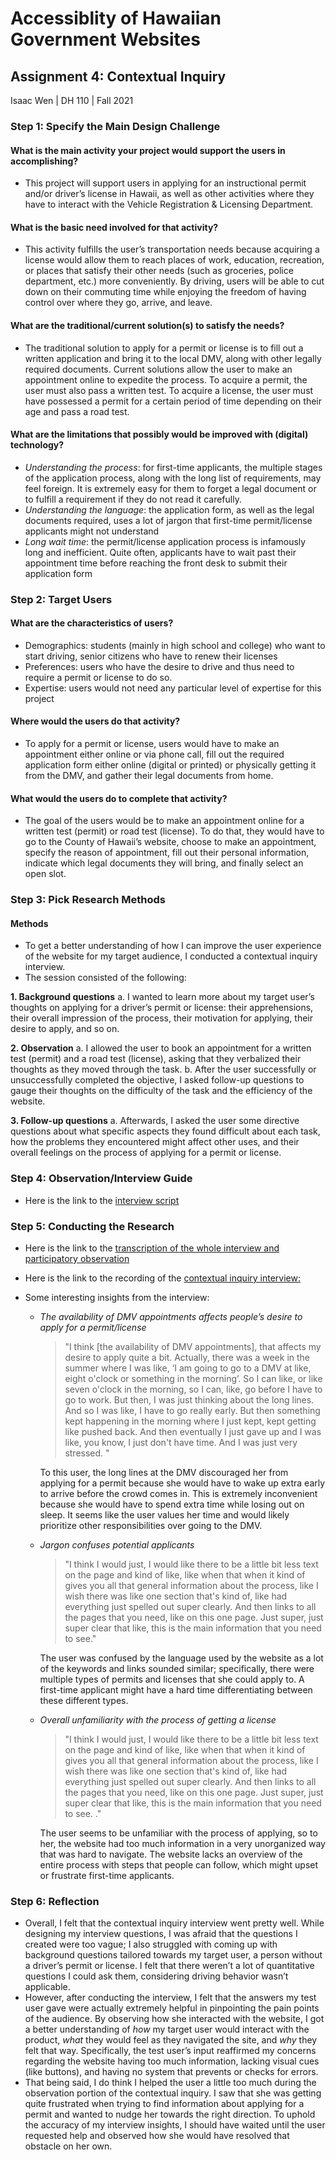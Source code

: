 # Accessiblity of Hawaiian Government Websites

## Assignment 4: Contextual Inquiry
Isaac Wen | DH 110 | Fall 2021




### Step 1: Specify the Main Design Challenge

#### What is the main activity your project would support the users in accomplishing?  
* This project will support users in applying for an instructional permit and/or driver’s license in Hawaii, as well as other activities where they have to interact with the Vehicle Registration & Licensing Department.

#### What is the basic need involved for that activity? 
* This activity fulfills the user’s transportation needs because acquiring a license would allow them to reach places of work, education, recreation, or places that satisfy their other needs (such as groceries, police department, etc.) more conveniently. By driving, users will be able to cut down on their commuting time while enjoying the freedom of having control over where they go, arrive, and leave.

#### What are the traditional/current solution(s) to satisfy the needs?
* The traditional solution to apply for a permit or license is to fill out a written application and bring it to the local DMV, along with other legally required documents. Current solutions allow the user to make an appointment online to expedite the process. To acquire a permit, the user must also pass a written test. To acquire a license, the user must have possessed a permit for a certain period of time depending on their age and pass a road test.


#### What are the limitations that possibly would be improved with (digital) technology?
* *Understanding the process*: for first-time applicants, the multiple stages of the application process, along with the long list of requirements, may feel foreign. It is extremely easy for them to forget a legal document or to fulfill a requirement if they do not read it carefully.
* *Understanding the language*: the application form, as well as the legal documents required, uses a lot of jargon that first-time permit/license applicants might not understand
* *Long wait time*: the permit/license application process is infamously long and inefficient. Quite often, applicants have to wait past their appointment time before reaching the front desk to submit their application form


### Step 2: Target Users

#### What are the characteristics of users?
* Demographics: students (mainly in high school and college) who want to start driving, senior citizens who have to renew their licenses
* Preferences: users who have the desire to drive and thus need to require a permit or license to do so.
* Expertise: users would not need any particular level of expertise for this project

#### Where would the users do that activity?
* To apply for a permit or license, users would have to make an appointment either online or via phone call, fill out the required application form either online (digital or printed) or physically getting it from the DMV, and gather their legal documents from home. 

#### What would the users do to complete that activity?
* The goal of the users would be to make an appointment online for a written test (permit) or road test (license). To do that, they would have to go to the County of Hawaii’s website, choose to make an appointment, specify the reason of appointment, fill out their personal information, indicate which legal documents they will bring, and finally select an open slot. 


### Step 3: Pick Research Methods

#### Methods
* To get a better understanding of how I can improve the user experience of the website for my target audience, I conducted a contextual inquiry interview.
* The session consisted of the following:

 **1.	Background questions**
    a.  I wanted to learn more about my target user’s thoughts on applying for a driver’s permit or license: their apprehensions, their overall impression of the process, their motivation for applying, their desire to apply, and so on.
  
 **2.	Observation**
    a.	I allowed the user to book an appointment for a written test (permit) and a road test (license), asking that they verbalized their thoughts as they moved through the task.
  b.	After the user successfully or unsuccessfully completed the objective, I asked follow-up questions to gauge their thoughts on the difficulty of the task and the efficiency of the website.
  
 **3.	Follow-up questions**
    a.	Afterwards, I asked the user some directive questions about what specific aspects they found difficult about each task, how the problems they encountered might affect other uses, and their overall feelings on the process of applying for a permit or license.



### Step 4: Observation/Interview Guide

* Here is the link to the [interview script](https://docs.google.com/document/d/1q5xQgoCcj9-_8CHr-Bs_nBvVZ9nejpKN9JFdvcb2EOk/edit?usp=sharing)


### Step 5: Conducting the Research

* Here is the link to the [transcription of the whole interview and participatory observation](https://docs.google.com/document/d/1E2CohPc6rUwAMgB54cY0xZ3uaaPV3j8Fy878ju3Bi7w/edit?usp=sharing)
* Here is the link to the recording of the [contextual inquiry interview:](https://drive.google.com/file/d/1utbi2oDatdWyiCnw3sUwT7KS6vRC4YbY/view?usp=sharing)

* Some interesting insights from the interview:
  * *The availability of DMV appointments affects people’s desire to apply for a permit/license*
  
    > "I think [the availability of DMV appointments], that affects my desire to apply quite a bit. Actually, there was a week in the summer where I was like, ‘I am going to go to a DMV at like, eight o'clock or something in the morning’. So I can like, or like seven o'clock in the morning, so I can, like, go before I have to go to work. But then, I was just thinking about the long lines. And so I was like, I have to go really early. But then something kept happening in the morning where I just kept, kept getting like pushed back. And then eventually I just gave up and I was like, you know, I just don't have time. And I was just very stressed. "
    
    To this user, the long lines at the DMV discouraged her from applying for a permit because she would have to wake up extra early to arrive before the crowd comes in. This is extremely inconvenient because she would have to spend extra time while losing out on sleep. It seems like the user values her time and would likely prioritize other responsibilities over going to the DMV.

  * *Jargon confuses potential applicants*
  
    > "I think I would just, I would like there to be a little bit less text on the page and kind of like, like when that when it kind of gives you all that general information about the process, like I wish there was like one section that's kind of, like had everything just spelled out super clearly. And then links to all the pages that you need, like on this one page. Just super, just super clear that like, this is the main information that you need to see."
    
    The user was confused by the language used by the website as a lot of the keywords and links sounded similar; specifically, there were multiple types of permits and licenses that she could apply to. A first-time applicant might have a hard time differentiating between these different types.
   
  * *Overall unfamiliarity with the process of getting a license*
  
    > "I think I would just, I would like there to be a little bit less text on the page and kind of like, like when that when it kind of gives you all that general information about the process, like I wish there was like one section that's kind of, like had everything just spelled out super clearly. And then links to all the pages that you need, like on this one page. Just super, just super clear that like, this is the main information that you need to see. ."
    
    The user seems to be unfamiliar with the process of applying, so to her, the website had too much information in a very unorganized way that was hard to navigate. The website lacks an overview of the entire process with steps that people can follow, which might upset or frustrate first-time applicants.


### Step 6: Reflection

* Overall, I felt that the contextual inquiry interview went pretty well. While designing my interview questions, I was afraid that the questions I created were too vague; I also struggled with coming up with background questions tailored towards my target user, a person without a driver’s permit or license. I felt that there weren’t a lot of quantitative questions I could ask them, considering driving behavior wasn’t applicable.
* However, after conducting the interview, I felt that the answers my test user gave were actually extremely helpful in pinpointing the pain points of the audience. By observing how she interacted with the website, I got a better understanding of *how* my target user would interact with the product, *what* they would feel as they navigated the site, and *why* they felt that way. Specifically, the test user’s input reaffirmed my concerns regarding the website having too much information, lacking visual cues (like buttons), and having no system that prevents or checks for errors.
* That being said, I do think I helped the user a little too much during the observation portion of the contextual inquiry. I saw that she was getting quite frustrated when trying to find information about applying for a permit and wanted to nudge her towards the right direction. To uphold the accuracy of my interview insights, I should have waited until the user requested help and observed how she would have resolved that obstacle on her own.
